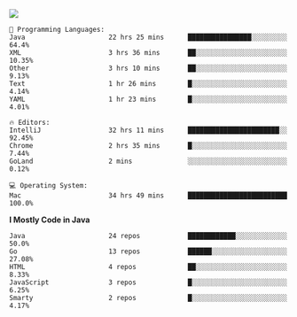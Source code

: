 
<a href="https://github.com/helloworlde">
  <img align="" src="https://github-readme-stats.vercel.app/api?username=helloworlde&show_icons=true&count_private=true" />
</a>


```text
💬 Programming Languages: 
Java                     22 hrs 25 mins      ████████████████░░░░░░░░░   64.4% 
XML                      3 hrs 36 mins       ██░░░░░░░░░░░░░░░░░░░░░░░   10.35% 
Other                    3 hrs 10 mins       ██░░░░░░░░░░░░░░░░░░░░░░░   9.13% 
Text                     1 hr 26 mins        █░░░░░░░░░░░░░░░░░░░░░░░░   4.14% 
YAML                     1 hr 23 mins        █░░░░░░░░░░░░░░░░░░░░░░░░   4.01%

🔥 Editors: 
IntelliJ                 32 hrs 11 mins      ███████████████████████░░   92.45% 
Chrome                   2 hrs 35 mins       █░░░░░░░░░░░░░░░░░░░░░░░░   7.44% 
GoLand                   2 mins              ░░░░░░░░░░░░░░░░░░░░░░░░░   0.12%

💻 Operating System: 
Mac                      34 hrs 49 mins      █████████████████████████   100.0%

```

**I Mostly Code in Java** 

```text
Java                     24 repos            ████████████░░░░░░░░░░░░░   50.0% 
Go                       13 repos            ██████░░░░░░░░░░░░░░░░░░░   27.08% 
HTML                     4 repos             ██░░░░░░░░░░░░░░░░░░░░░░░   8.33% 
JavaScript               3 repos             █░░░░░░░░░░░░░░░░░░░░░░░░   6.25% 
Smarty                   2 repos             █░░░░░░░░░░░░░░░░░░░░░░░░   4.17%

```



<!--END_SECTION:waka-->
